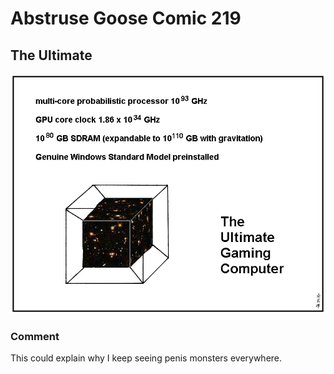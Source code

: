 # Abstruse Goose Comic 219
## The Ultimate

![image](comics/already_obsolete.png)
### Comment
This could explain why I keep seeing penis monsters everywhere.

